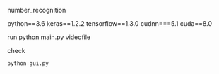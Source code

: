 number_recognition

python==3.6
keras==1.2.2
tensorflow==1.3.0
cudnn===5.1
cuda==8.0

run
    python main.py videofile

check

    python gui.py 
